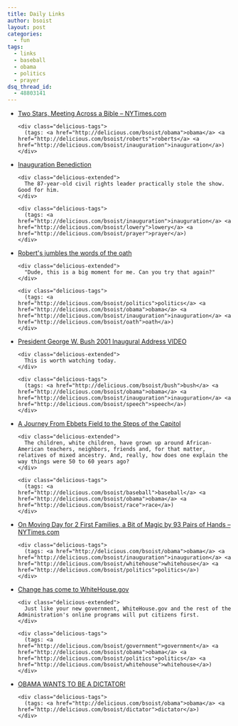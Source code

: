 ```yaml
---
title: Daily Links
author: bsoist
layout: post
categories:
  - fun
tags:
  - links
  - baseball
  - obama
  - politics
  - prayer
dsq_thread_id:
  - 48803141
---
```

<ul class="delicious">
  <li>
    <div class="delicious-link">
      <a href="http://www.nytimes.com/2009/01/18/weekinreview/18greenhouse.html?pagewanted=1&_r=1&ref=todayspaper">Two Stars, Meeting Across a Bible &#8211; NYTimes.com</a>
    </div>
    
    <div class="delicious-tags">
      (tags: <a href="http://delicious.com/bsoist/obama">obama</a> <a href="http://delicious.com/bsoist/roberts">roberts</a> <a href="http://delicious.com/bsoist/inauguration">inauguration</a>)
    </div>
  </li>
  
  <li>
    <div class="delicious-link">
      <a href="http://www.washingtonmonthly.com/archives/individual/2009_01/016528.php">Inauguration Benediction</a>
    </div>
    
    <div class="delicious-extended">
      The 87-year-old civil rights leader practically stole the show. Good for him.
    </div>
    
    <div class="delicious-tags">
      (tags: <a href="http://delicious.com/bsoist/inauguration">inauguration</a> <a href="http://delicious.com/bsoist/lowery">lowery</a> <a href="http://delicious.com/bsoist/prayer">prayer</a>)
    </div>
  </li>
  
  <li>
    <div class="delicious-link">
      <a href="http://www.talkingpointsmemo.com/archives/2009/01/dump_that_meme.php">Robert's jumbles the words of the oath</a>
    </div>
    
    <div class="delicious-extended">
      "Dude, this is a big moment for me. Can you try that again?"
    </div>
    
    <div class="delicious-tags">
      (tags: <a href="http://delicious.com/bsoist/politics">politics</a> <a href="http://delicious.com/bsoist/obama">obama</a> <a href="http://delicious.com/bsoist/inauguration">inauguration</a> <a href="http://delicious.com/bsoist/oath">oath</a>)
    </div>
  </li>
  
  <li>
    <div class="delicious-link">
      <a href="http://rncnyc2004.blogspot.com/2009/01/president-george-w-bush-2001-inaugural.html">President George W. Bush 2001 Inaugural Address VIDEO</a>
    </div>
    
    <div class="delicious-extended">
      This is worth watching today.
    </div>
    
    <div class="delicious-tags">
      (tags: <a href="http://delicious.com/bsoist/bush">bush</a> <a href="http://delicious.com/bsoist/obama">obama</a> <a href="http://delicious.com/bsoist/inauguration">inauguration</a> <a href="http://delicious.com/bsoist/speech">speech</a>)
    </div>
  </li>
  
  <li>
    <div class="delicious-link">
      <a href="http://www.nytimes.com/2009/01/18/sports/baseball/18vecsey.html?ref=todayspaper">A Journey From Ebbets Field to the Steps of the Capitol</a>
    </div>
    
    <div class="delicious-extended">
      The children, white children, have grown up around African-American teachers, neighbors, friends and, for that matter, relatives of mixed ancestry. And, really, how does one explain the way things were 50 to 60 years ago?
    </div>
    
    <div class="delicious-tags">
      (tags: <a href="http://delicious.com/bsoist/baseball">baseball</a> <a href="http://delicious.com/bsoist/obama">obama</a> <a href="http://delicious.com/bsoist/race">race</a>)
    </div>
  </li>
  
  <li>
    <div class="delicious-link">
      <a href="http://www.nytimes.com/2009/01/20/us/politics/20move.html?_r=1&ref=politics">On Moving Day for 2 First Families, a Bit of Magic by 93 Pairs of Hands &#8211; NYTimes.com</a>
    </div>
    
    <div class="delicious-tags">
      (tags: <a href="http://delicious.com/bsoist/obama">obama</a> <a href="http://delicious.com/bsoist/inauguration">inauguration</a> <a href="http://delicious.com/bsoist/whitehouse">whitehouse</a> <a href="http://delicious.com/bsoist/politics">politics</a>)
    </div>
  </li>
  
  <li>
    <div class="delicious-link">
      <a href="http://www.whitehouse.gov/blog/change_has_come_to_whitehouse-gov/">Change has come to WhiteHouse.gov</a>
    </div>
    
    <div class="delicious-extended">
      Just like your new government, WhiteHouse.gov and the rest of the Administration's online programs will put citizens first.
    </div>
    
    <div class="delicious-tags">
      (tags: <a href="http://delicious.com/bsoist/government">government</a> <a href="http://delicious.com/bsoist/obama">obama</a> <a href="http://delicious.com/bsoist/politics">politics</a> <a href="http://delicious.com/bsoist/whitehouse">whitehouse</a>)
    </div>
  </li>
  
  <li>
    <div class="delicious-link">
      <a href="http://nomoremister.blogspot.com/2009/01/obama-is-married-to-racist-isnt-citizen.html">OBAMA WANTS TO BE A DICTATOR!</a>
    </div>
    
    <div class="delicious-tags">
      (tags: <a href="http://delicious.com/bsoist/obama">obama</a> <a href="http://delicious.com/bsoist/dictator">dictator</a>)
    </div>
  </li>
</ul>

